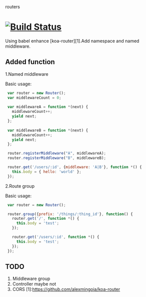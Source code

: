 routers

[![Build Status](https://travis-ci.org/NoahZhang/routers.svg?branch=master)](https://travis-ci.org/NoahZhang/routers)
=================
Using babel enhance [koa-router][1].Add namespace and named middleware.

## Added function
1.Named middleware

Basic usage:

```javascript
 var router = new Router();
 var middlewareCount = 0;
 
 var middlewareA = function *(next) {
   middlewareCount++;
   yield next;
 };
 
 var middlewareB = function *(next) {
   middlewareCount++;
   yield next;
 };

 router.registerMiddleware("A", middlewareA);
 router.registerMiddleware("B", middlewareB);

 router.get('/users/:id', {middleware: 'A|B'}, function *() {
   this.body = { hello: 'world' };
 });
```
2.Route group

Basic usage:

```javascript
 var router = new Router();

 router.group({prefix: '/things/:thing_id'}, function() {
   router.get('/', function *() {
     this.body = 'test';
   });

   router.get('/users/:id', function *() {
     this.body = 'test';
   });
 });

```

## TODO
1. Middleware group
2. Controller maybe not
3. CORS
[1]:https://github.com/alexmingoia/koa-router
